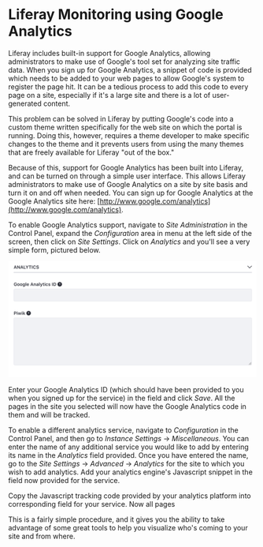 # Liferay Monitoring using Google Analytics [](id=liferay-monitoring-using-google-analytics)

Liferay includes built-in support for Google Analytics, allowing administrators
to make use of Google's tool set for analyzing site traffic data. When you sign
up for Google Analytics, a snippet of code is provided which needs to be added
to your web pages to allow Google's system to register the page hit. It can be a
tedious process to add this code to every page on a site, especially if it's a
large site and there is a lot of user-generated content.

This problem can be solved in Liferay by putting Google's code into a custom
theme written specifically for the web site on which the portal is running.
Doing this, however, requires a theme developer to make specific changes to the
theme and it prevents users from using the many themes that are freely available
for Liferay "out of the box."

Because of this, support for Google Analytics has been built into Liferay, and
can be turned on through a simple user interface. This allows Liferay
administrators to make use of Google Analytics on a site by site basis and turn
it on and off when needed. You can sign up for Google Analytics at the Google
Analytics site here:
[http://www.google.com/analytics](http://www.google.com/analytics).

To enable Google Analytics support, navigate to *Site Administration* in the
Control Panel, expand the *Configuration* area in menu at the left side of the
screen, then click on *Site Settings*. Click on *Analytics* and you'll see a
very simple form, pictured below. 

![Figure 3.32: Setting up Google Analytics for your site is very easy: sign up for Google Analytics, receive an ID, and then enter it into the Google Analytics ID field.](../../images/maintaining-google-analytics.png)

Enter your Google Analytics ID (which should have been provided to you when you
signed up for the service) in the field and click *Save*. All the pages in the
site you selected will now have the Google Analytics code in them and will be
tracked. 

To enable a different analytics service, navigate to *Configuration* in the
Control Panel, and then go to *Instance Settings* &rarr; *Miscellaneous*. You
can enter the name of any additional service you would like to add by entering
its name in the *Analytics* field provided. Once you have entered the name,
go to the *Site Settings* &rarr; *Advanced* &rarr; *Analytics* for the site to
which you wish to add analytics. Add your analytics engine's Javascript snippet
in the field now provided for the service.


Copy the Javascript tracking code provided by your analytics
platform into corresponding field for your service. Now all pages

This is a fairly simple procedure, and it gives you the ability to take
advantage of some great tools to help you visualize who's coming to your site
and from where. 
